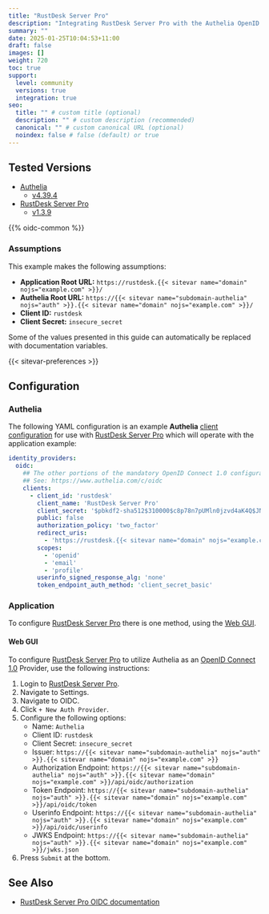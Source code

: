 ```yaml
---
title: "RustDesk Server Pro"
description: "Integrating RustDesk Server Pro with the Authelia OpenID Connect 1.0 Provider."
summary: ""
date: 2025-01-25T10:04:53+11:00
draft: false
images: []
weight: 720
toc: true
support:
  level: community
  versions: true
  integration: true
seo:
  title: "" # custom title (optional)
  description: "" # custom description (recommended)
  canonical: "" # custom canonical URL (optional)
  noindex: false # false (default) or true
---
```


## Tested Versions

- [Authelia]
  - [v4.39.4](https://github.com/authelia/authelia/releases/tag/v4.39.4)
- [RustDesk Server Pro]
  - [v1.3.9](https://github.com/rustdesk/rustdesk/releases/tag/1.3.9)

{{% oidc-common %}}

### Assumptions

This example makes the following assumptions:

- __Application Root URL:__ `https://rustdesk.{{< sitevar name="domain" nojs="example.com" >}}/`
- __Authelia Root URL:__ `https://{{< sitevar name="subdomain-authelia" nojs="auth" >}}.{{< sitevar name="domain" nojs="example.com" >}}/`
- __Client ID:__ `rustdesk`
- __Client Secret:__ `insecure_secret`

Some of the values presented in this guide can automatically be replaced with documentation variables.

{{< sitevar-preferences >}}

## Configuration

### Authelia

The following YAML configuration is an example __Authelia__ [client configuration] for use with [RustDesk Server Pro] which will
operate with the application example:

```yaml {title="configuration.yml"}
identity_providers:
  oidc:
    ## The other portions of the mandatory OpenID Connect 1.0 configuration go here.
    ## See: https://www.authelia.com/c/oidc
    clients:
      - client_id: 'rustdesk'
        client_name: 'RustDesk Server Pro'
        client_secret: '$pbkdf2-sha512$310000$c8p78n7pUMln0jzvd4aK4Q$JNRBzwAo0ek5qKn50cFzzvE9RXV88h1wJn5KGiHrD0YKtZaR/nCb2CJPOsKaPK0hjf.9yHxzQGZziziccp6Yng'  # The digest of 'insecure_secret'.
        public: false
        authorization_policy: 'two_factor'
        redirect_uris:
          - 'https://rustdesk.{{< sitevar name="domain" nojs="example.com" >}}/api/oidc/callback'
        scopes:
          - 'openid'
          - 'email'
          - 'profile'
        userinfo_signed_response_alg: 'none'
        token_endpoint_auth_method: 'client_secret_basic'
```

### Application

To configure [RustDesk Server Pro] there is one method, using the [Web GUI](#web-gui).

#### Web GUI

To configure [RustDesk Server Pro] to utilize Authelia as an [OpenID Connect 1.0] Provider, use the following instructions:

1. Login to [RustDesk Server Pro].
2. Navigate to Settings.
3. Navigate to OIDC.
4. Click `+ New Auth Provider`.
5. Configure the following options:
   - Name: `Authelia`
   - Client ID: `rustdesk`
   - Client Secret: `insecure_secret`
   - Issuer: `https://{{< sitevar name="subdomain-authelia" nojs="auth" >}}.{{< sitevar name="domain" nojs="example.com" >}}`
   - Authorization Endpoint: `https://{{< sitevar name="subdomain-authelia" nojs="auth" >}}.{{< sitevar name="domain" nojs="example.com" >}}/api/oidc/authorization`
   - Token Endpoint: `https://{{< sitevar name="subdomain-authelia" nojs="auth" >}}.{{< sitevar name="domain" nojs="example.com" >}}/api/oidc/token`
   - Userinfo Endpoint: `https://{{< sitevar name="subdomain-authelia" nojs="auth" >}}.{{< sitevar name="domain" nojs="example.com" >}}/api/oidc/userinfo`
   - JWKS Endpoint: `https://{{< sitevar name="subdomain-authelia" nojs="auth" >}}.{{< sitevar name="domain" nojs="example.com" >}}/jwks.json`
6. Press `Submit` at the bottom.

## See Also

- [RustDesk Server Pro OIDC documentation](https://rustdesk.com/docs/en/self-host/rustdesk-server-pro/oidc/)

[Authelia]: https://www.authelia.com
[RustDesk Server Pro]: https://rustdesk.com
[OAuth login Extension]: https://www.rustdesk.com/extensions/oauth/
[OpenID Connect 1.0]: ../../openid-connect/introduction.md
[client configuration]: ../../../configuration/identity-providers/openid-connect/clients.md
